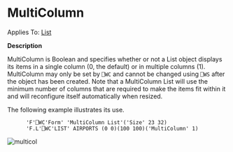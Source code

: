 




<h1 class="heading"><span class="name">MultiColumn</span></h1>

Applies To: [List](./list.md)


**Description**


MultiColumn is Boolean and specifies whether or not a List object displays its items in a single column (0, the default) or in multiple columns (1). MultiColumn may only be set by `⎕WC` and cannot be changed using `⎕WS` after the object has been created. Note that a MultiColumn List will use the minimum number of columns that are required to make the items fit within it and will reconfigure itself automatically when resized.


The following example illustrates its use.
```apl
      'F'⎕WC'Form' 'MultiColumn List'('Size' 23 32)
      'F.L'⎕WC'LIST' AIRPORTS (0 0)(100 100)('MultiColumn' 1)
```


![multicol](../img/multicol.gif)



